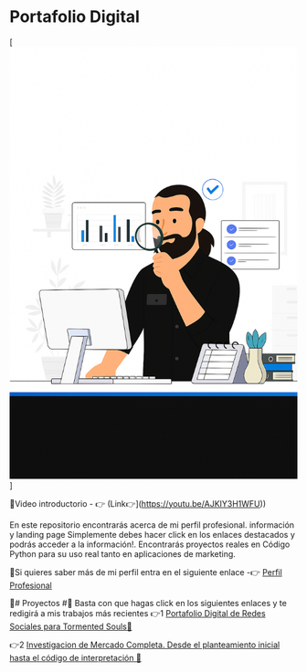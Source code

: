 # Portafolio Digital

[![Mauricio Andrew](Investigacion.png)]

📌Video introductorio - 👉 (Link👉](https://youtu.be/AJKIY3H1WFU))

En este repositorio encontrarás acerca de mi perfil profesional. información y landing page
Simplemente debes hacer click en los enlaces destacados y podrás acceder a la información!.
Encontrarás proyectos reales en Código Python para su uso real tanto en aplicaciones de marketing.

📌Si quieres saber más de mi perfil entra en el siguiente enlace -👉 [Perfil Profesional](https://mauricioandrew.github.io/Portafolio-Digital/)

📌# Proyectos #📌
Basta con que hagas click en los siguientes enlaces y te redigirá a mis trabajos más recientes
👉1 [Portafolio Digital de Redes Sociales para Tormented Souls🔗](https://linktr.ee/TormentedSouls)

👉2 [Investigacion de Mercado Completa. Desde el planteamiento inicial hasta el código de interpretación 🔗](https://youtu.be/-Mi5jS1bxq0)


